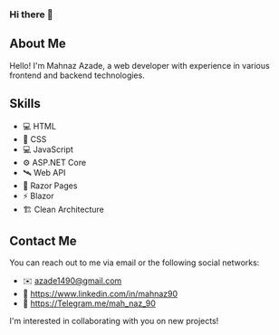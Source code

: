 ### Hi there 👋
##
## About Me
Hello! I'm Mahnaz Azade, a web developer with experience in various frontend and backend technologies.

## Skills
- 💻 HTML
- 🎨 CSS
- 💻 JavaScript
- ⚙️ ASP.NET Core
- 🛰️ Web API
- 📄 Razor Pages
- ⚡ Blazor
- 🏗️ Clean Architecture

## Contact Me
You can reach out to me via email or the following social networks:

- ✉️ azade1490@gmail.com
- 🔗 https://www.linkedin.com/in/mahnaz90
- 💬 https://Telegram.me/mah_naz_90

I'm interested in collaborating with you on new projects!

